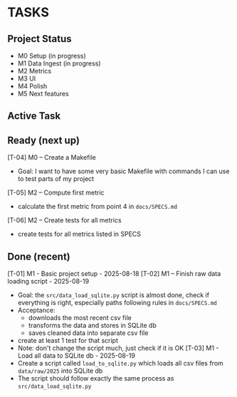 # TASKS

## Project Status
- M0 Setup (in progress)
- M1 Data Ingest (in progress)
- M2 Metrics
- M3 UI
- M4 Polish
- M5 Next features

## Active Task


## Ready (next up)

[T-04] M0 – Create a Makefile
- Goal: I want to have some very basic Makefile with commands I can use to test parts of my project

[T-05] M2 – Compute first metric
- calculate the first metric from point 4 in `docs/SPECS.md`

[T-06] M2 – Create tests for all metrics
- create tests for all metrics listed in SPECS

## Done (recent)
[T-01] M1 - Basic project setup - 2025-08-18
[T-02] M1 – Finish raw data loading script - 2025-08-19
- Goal: the `src/data_load_sqlite.py` script is almost done, check if everything is right, especially paths following rules in `docs/SPECS.md`
- Acceptance:
  - downloads the most recent csv file 
  - transforms the data and stores in SQLite db
  - saves cleaned data into separate csv file
- create at least 1 test for that script
- Note: don't change the script much, just check if it is OK
[T-03] M1 - Load all data to SQLite db - 2025-08-19
- Create a script called `load_to_sqlite.py` which loads all csv files from `data/raw/2025` into SQLite db
- The script should follow exactly the same process as `src/data_load_sqlite.py`